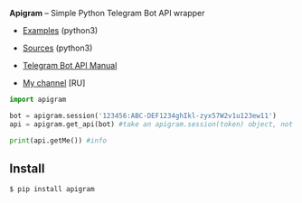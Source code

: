 
**Apigram** – Simple Python Telegram Bot API wrapper

* [Examples](./examples) (python3)
* [Sources](./apigram) (python3)
* [Telegram Bot API Manual](https://core.telegram.org/bots/api)

* [My channel](https://t.me/prokofieffchannel) [RU]

```python
import apigram

bot = apigram.session('123456:ABC-DEF1234ghIkl-zyx57W2v1u123ew11')
api = apigram.get_api(bot) #take an apigram.session(token) object, not a link!

print(api.getMe()) #info
```

Install
------------
    $ pip install apigram

